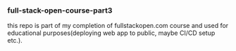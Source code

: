 ### full-stack-open-course-part3

this repo is part of my completion of fullstackopen.com course and used for educational purposes(deploying web app to public, maybe CI/CD setup etc.).
